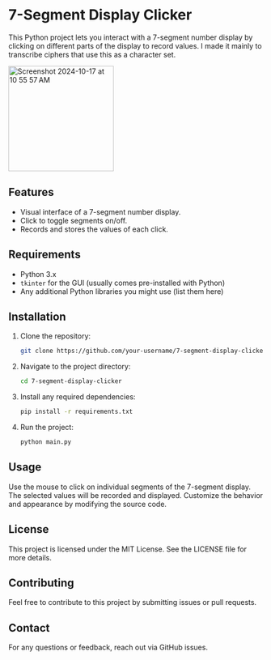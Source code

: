 # 7-Segment Display Clicker

This Python project lets you interact with a 7-segment number display by clicking on different parts of the display to record values.
I made it mainly to transcribe ciphers that use this as a character set.

<img width="208" alt="Screenshot 2024-10-17 at 10 55 57 AM" src="https://github.com/user-attachments/assets/f6bdb9cb-c7e0-4651-a41c-a84d14a4046d">


## Features

- Visual interface of a 7-segment number display.
- Click to toggle segments on/off.
- Records and stores the values of each click.

## Requirements

- Python 3.x
- `tkinter` for the GUI (usually comes pre-installed with Python)
- Any additional Python libraries you might use (list them here)

## Installation

1. Clone the repository:

   ```bash
   git clone https://github.com/your-username/7-segment-display-clicker.git

2. Navigate to the project directory:

   ```bash
   cd 7-segment-display-clicker

3. Install any required dependencies:

   ```bash
   pip install -r requirements.txt

4. Run the project:

   ```bash
   python main.py

## Usage

Use the mouse to click on individual segments of the 7-segment display.
The selected values will be recorded and displayed.
Customize the behavior and appearance by modifying the source code.

## License

This project is licensed under the MIT License. See the LICENSE file for more details.

## Contributing

Feel free to contribute to this project by submitting issues or pull requests.

## Contact

For any questions or feedback, reach out via GitHub issues.
